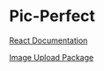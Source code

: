 # Pic-Perfect

[React Documentation](https://reactjs.org/docs/getting-started.html)

[Image Upload Package](https://www.npmjs.com/package/react-images-upload)


